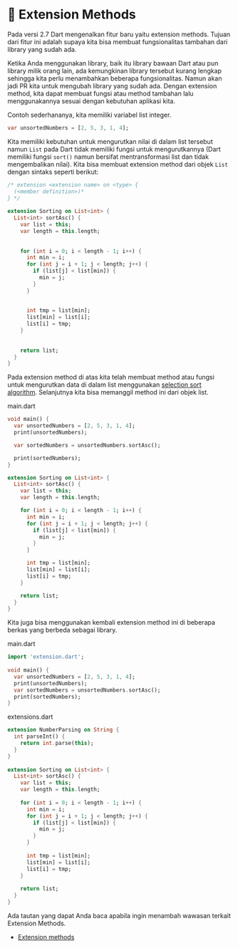 # 📍 Extension Methods

Pada versi 2.7 Dart mengenalkan fitur baru yaitu extension methods. Tujuan dari fitur ini adalah supaya kita bisa membuat fungsionalitas tambahan dari library yang sudah ada.

Ketika Anda menggunakan library, baik itu library bawaan Dart atau pun library milik orang lain, ada kemungkinan library tersebut kurang lengkap sehingga kita perlu menambahkan beberapa fungsionalitas. Namun akan jadi PR kita untuk mengubah library yang sudah ada. Dengan extension method, kita dapat membuat fungsi atau method tambahan lalu menggunakannya sesuai dengan kebutuhan aplikasi kita.

Contoh sederhananya, kita memiliki variabel list integer.

```dart
var unsortedNumbers = [2, 5, 3, 1, 4];
```

Kita memiliki kebutuhan untuk mengurutkan nilai di dalam list tersebut namun `List` pada Dart tidak memiliki fungsi untuk mengurutkannya (Dart memiliki fungsi `sort()` namun bersifat mentransformasi list dan tidak mengembalikan nilai). Kita bisa membuat extension method dari objek `List` dengan sintaks seperti berikut:

```dart
/* extension <extension name> on <type> {
  (<member definition>)*
} */
 
extension Sorting on List<int> {
  List<int> sortAsc() {
    var list = this;
    var length = this.length;
 
 
    for (int i = 0; i < length - 1; i++) {
      int min = i;
      for (int j = i + 1; j < length; j++) {
        if (list[j] < list[min]) {
          min = j;
        }
      }
 
 
      int tmp = list[min];
      list[min] = list[i];
      list[i] = tmp;
    }
 
 
    return list;
  }
}
```

Pada extension method di atas kita telah membuat method atau fungsi untuk mengurutkan data di dalam list menggunakan [selection sort algorithm](https://www.tutorialspoint.com/data_structures_algorithms/selection_sort_algorithm.htm). Selanjutnya kita bisa memanggil method ini dari objek list.

main.dart

```dart
void main() {
  var unsortedNumbers = [2, 5, 3, 1, 4];
  print(unsortedNumbers);

  var sortedNumbers = unsortedNumbers.sortAsc();

  print(sortedNumbers);
}

extension Sorting on List<int> {
  List<int> sortAsc() {
    var list = this;
    var length = this.length;

    for (int i = 0; i < length - 1; i++) {
      int min = i;
      for (int j = i + 1; j < length; j++) {
        if (list[j] < list[min]) {
          min = j;
        }
      }

      int tmp = list[min];
      list[min] = list[i];
      list[i] = tmp;
    }

    return list;
  }
}
```

Kita juga bisa menggunakan kembali extension method ini di beberapa berkas yang berbeda sebagai library.

main.dart

```dart
import 'extension.dart';
 
void main() {
  var unsortedNumbers = [2, 5, 3, 1, 4];
  print(unsortedNumbers);
  var sortedNumbers = unsortedNumbers.sortAsc();
  print(sortedNumbers);
}
```

extensions.dart

```dart
extension NumberParsing on String {
  int parseInt() {
    return int.parse(this);
  }
}
 
extension Sorting on List<int> {
  List<int> sortAsc() {
    var list = this;
    var length = this.length;
 
    for (int i = 0; i < length - 1; i++) {
      int min = i;
      for (int j = i + 1; j < length; j++) {
        if (list[j] < list[min]) {
          min = j;
        }
      }
 
      int tmp = list[min];
      list[min] = list[i];
      list[i] = tmp;
    }
 
    return list;
  }
}
```

Ada tautan yang dapat Anda baca apabila ingin menambah wawasan terkait Extension Methods.

* [Extension methods](https://dart.dev/language/extension-methods)